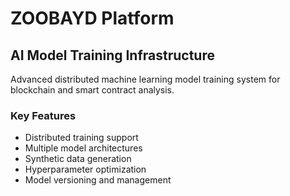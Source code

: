 # ZOOBAYD Platform

## AI Model Training Infrastructure
Advanced distributed machine learning model training system for blockchain and smart contract analysis.

### Key Features
- Distributed training support
- Multiple model architectures
- Synthetic data generation
- Hyperparameter optimization
- Model versioning and management